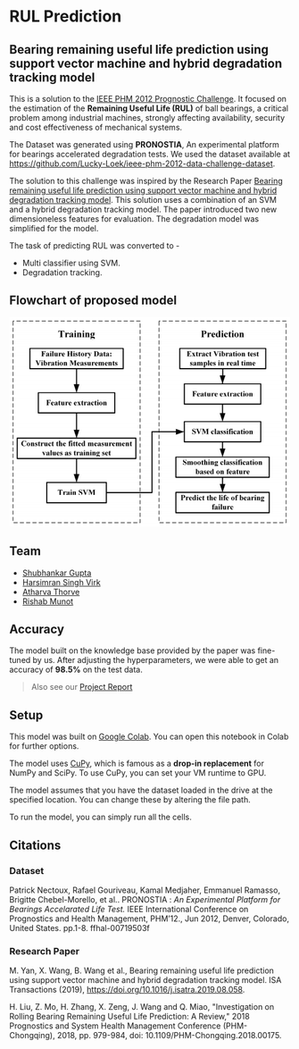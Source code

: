 # RUL Prediction

## Bearing remaining useful life prediction using support vector machine and hybrid degradation tracking model

This is a solution to the [IEEE PHM 2012 Prognostic Challenge](https://www.scribd.com/document/427205852/IEEEPHM2012-Challenge-Details-pdf). It focused on the estimation of the **Remaining Useful Life (RUL)** of ball bearings, a critical problem among industrial machines, strongly affecting availability, security and cost effectiveness of mechanical systems.
<br>

The Dataset was generated using **PRONOSTIA**, An experimental platform for bearings
accelerated degradation tests. We used the dataset available at https://github.com/Lucky-Loek/ieee-phm-2012-data-challenge-dataset.

The solution to this challenge was inspired by the Research Paper [Bearing remaining useful life prediction using support vector machine and hybrid degradation tracking model](https://doi.org/10.1016/j.isatra.2019.08.058). This solution uses a combination of an SVM and a hybrid degradation tracking model. The paper introduced two new dimensioneless features for evaluation. The degradation model was simplified for the model. 

The task of predicting RUL was converted to -
- Multi classifier using SVM.
- Degradation tracking.

## Flowchart of proposed model

![flowchart](./assets/Flowchart.png)

## Team

- [Shubhankar Gupta](https://github.com/ShubhankarKG)
- [Harsimran Singh Virk](https://github.com/HarsimranVirk)
- [Atharva Thorve](https://github.com/AtharvaThorve)
- [Rishab Munot](https://github.com/RishabMunot)

## Accuracy

The model built on the knowledge base provided by the paper was fine-tuned by us. After adjusting the hyperparameters, we were able to get an accuracy of **98.5%** on the test data.

> Also see our [Project Report](./assets/RUL_Description.pdf)

## Setup

This model was built on [Google Colab](https://colab.research.google.com/). You can open this notebook in Colab for further options.

The model uses [CuPy](https://cupy.dev/), which is famous as a **drop-in replacement** for NumPy and SciPy. To use CuPy, you can set your VM runtime to GPU.

The model assumes that you have the dataset loaded in the drive at the specified location. You can change these by altering the file path.

To run the model, you can simply run all the cells.

## Citations

### Dataset

Patrick Nectoux, Rafael Gouriveau, Kamal Medjaher, Emmanuel Ramasso, Brigitte Chebel-Morello,
et al.. PRONOSTIA : *An Experimental Platform for Bearings Accelarated Life Test.* IEEE
International Conference on Prognostics and Health Management, PHM’12., Jun 2012, Denver, Colorado, United States. pp.1-8. ffhal-00719503f

### Research Paper

M. Yan, X. Wang, B. Wang et al., Bearing remaining useful life prediction using support vector machine and hybrid degradation tracking model.
ISA Transactions (2019), https://doi.org/10.1016/j.isatra.2019.08.058.

H. Liu, Z. Mo, H. Zhang, X. Zeng, J. Wang and Q. Miao, "Investigation on Rolling Bearing Remaining Useful Life Prediction: A Review," 2018 Prognostics and System Health Management Conference (PHM-Chongqing), 2018, pp. 979-984, doi: 10.1109/PHM-Chongqing.2018.00175.